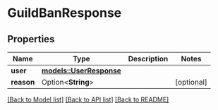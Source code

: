 # GuildBanResponse

## Properties

Name | Type | Description | Notes
------------ | ------------- | ------------- | -------------
**user** | [**models::UserResponse**](UserResponse.md) |  | 
**reason** | Option<**String**> |  | [optional]

[[Back to Model list]](../README.md#documentation-for-models) [[Back to API list]](../README.md#documentation-for-api-endpoints) [[Back to README]](../README.md)


